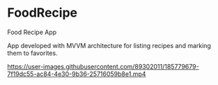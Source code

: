 # FoodRecipe
Food Recipe App


App developed with MVVM architecture for listing recipes and marking them to favorites. 


https://user-images.githubusercontent.com/89302011/185779679-7f19dc55-ac84-4e30-9b36-25716059b8e1.mp4

